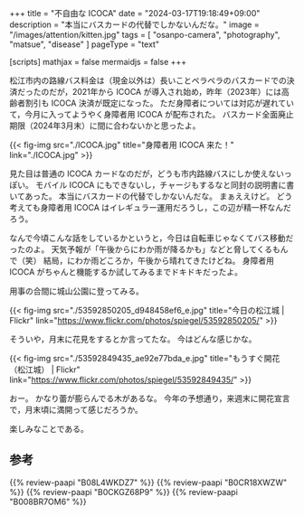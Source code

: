 +++
title = "不自由な ICOCA"
date =  "2024-03-17T19:18:49+09:00"
description = "本当にバスカードの代替でしかないんだな。"
image = "/images/attention/kitten.jpg"
tags = [ "osanpo-camera", "photography", "matsue", "disease" ]
pageType = "text"

[scripts]
  mathjax = false
  mermaidjs = false
+++

松江市内の路線バス料金は（現金以外は）長いことペラペラのバスカードでの決済だったのだが，2021年から ICOCA が導入され始め，昨年（2023年）には高齢者割引も ICOCA 決済が既定になった。
ただ身障者については対応が遅れていて，今月に入ってようやく身障者用 ICOCA が配布された。
バスカード全面廃止期限（2024年3月末）に間に合わないかと思ったよ。

{{< fig-img src="./ICOCA.jpg" title="身障者用 ICOCA 来た！" link="./ICOCA.jpg" >}}

見た目は普通の ICOCA カードなのだが，どうも市内路線バスにしか使えないっぽい。
モバイル ICOCA にもできないし，チャージもするなと同封の説明書に書いてあった。
本当にバスカードの代替でしかないんだな。
まぁええけど。
どう考えても身障者用 ICOCA はイレギュラー運用だろうし，この辺が精一杯なんだろう。

なんで今頃こんな話をしているかというと，今日は自転車じゃなくてバス移動だったのよ。
天気予報が「午後からにわか雨が降るかも」などと脅してくるもんで（笑） 結局，にわか雨どころか，午後から晴れてきたけどね。
身障者用 ICOCA がちゃんと機能するか試してみるまでドキドキだったよ。

用事の合間に城山公園に登ってみる。

{{< fig-img src="./53592850205_d948458ef6_e.jpg" title="今日の松江城 | Flickr" link="https://www.flickr.com/photos/spiegel/53592850205/" >}}

そういや，月末に花見をするとか言ってたな。
今はどんな感じかな。

{{< fig-img src="./53592849435_ae92e77bda_e.jpg" title="もうすぐ開花（松江城） | Flickr" link="https://www.flickr.com/photos/spiegel/53592849435/" >}}

おー。
かなり蕾が膨らんでる木があるな。
今年の予想通り，来週末に開花宣言で，月末頃に満開って感じだろうか。

楽しみなことである。

## 参考

{{% review-paapi "B08L4WKDZ7" %}} <!-- PowerShot ZOOM -->
{{% review-paapi "B0CR18XWZW" %}} <!-- 群論への第一歩 -->
{{% review-paapi "B0CKGZ68P9" %}} <!-- 白上フブキ LETTER☆彡 -->
{{% review-paapi "B008BR7OM6" %}} <!-- 永井ルイ ビッグオー BIG-O!Show Must Go On -->
